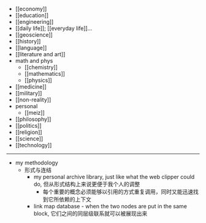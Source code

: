 - [[economy]]
- [[education]]
- [[engineering]]
- [[daily life]]; [[everyday life]]...
- [[geoscience]]
- [[history]]
- [[language]]
- [[literature and art]]
- math and phys
    - [[chemistry]]
    - [[mathematics]]
    - [[physics]]
- [[medicine]]
- [[military]]
- [[non-reality]]
- personal
    - [[meiz]]
- [[philosophy]]
- [[politics]]
- [[religion]]
- [[science]]
- [[technology]]
- ---
- my methodology
    - 形式与连结
        - my personal archive library, just like what the web clipper could do, 但从形式结构上来说更便于我个人的调整
            - 每个重要的概念必须能够以引用的方式重复调用，同时又能迅速找到它所依赖的上下文
        - link map database - when the two nodes are put in the same block, 它们之间的同层级联系就可以被展现出来
